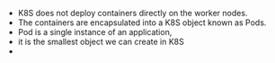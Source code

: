 - K8S does not deploy containers directly on the worker nodes.
- The containers are encapsulated into a K8S object known as Pods.
- Pod is a single instance of an application,
- it is the smallest object we can create in K8S
- 